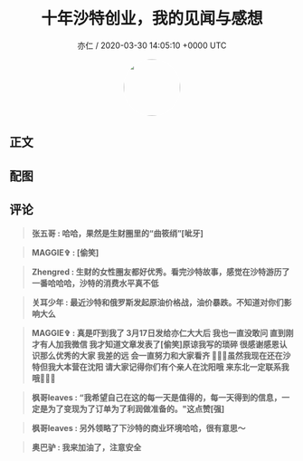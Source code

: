 <h1 align="center">十年沙特创业，我的见闻与感想</h1>
<p align="center">
    <a>亦仁 / 2020-03-30 14:05:10 &#43;0000 UTC</a>
</p>

<div align="center">
    <img src="https://images.zsxq.com/Fn3NQqCN8nuGF86yZPXSbEsl0mb3?e=1590940799&amp;token=kIxbL07-8jAj8w1n4s9zv64FuZZNEATmlU_Vm6zD:pfbNc8W3hS0oYG_hyXXh_rHMHuc=" width="100" height="100" style="border:1px solid;border-radius:50%; color:#ffffff"/>
</div>

## 正文

<div>

</div>

## 配图
<div class="image" align="center">

</div>

## 评论

<div align="left">
<div>

<blockquote >
<span> <strong>张五哥 : 哈哈，果然是生财圈里的“曲筱绡”[呲牙] </strong></span>
</blockquote>

<blockquote >
<span> <strong>MAGGIE✞ : [偷笑] </strong></span>
</blockquote>

<blockquote >
<span> <strong>Zhengred : 生财的女性圈友都好优秀。看完沙特故事，感觉在沙特游历了一番哈哈哈，沙特的消费水平真不低 </strong></span>
</blockquote>

<blockquote >
<span> <strong>关耳少年 : 最近沙特和俄罗斯发起原油价格战，油价暴跌。不知道对你们影响大么 </strong></span>
</blockquote>

<blockquote >
<span> <strong>MAGGIE✞ : 真是吓到我了 3月17日发给亦仁大大后 我也一直没敢问 直到刚才有人加我微信 我才知道文章发表了[偷笑]原谅我写的琐碎 很感谢感恩认识那么优秀的大家 我差的远 会一直努力和大家看齐 🙏🙏🙏虽然我现在还在沙特但我大本营在沈阳 请大家记得你们有个亲人在沈阳哦 来东北一定联系我哦🙏🙏🙏 </strong></span>
</blockquote>

<blockquote >
<span> <strong>枫哥leaves : “我希望自己在这的每一天是值得的，每一天得到的信息，一定是为了变现为了订单为了利润做准备的。&#34;这点赞[强] </strong></span>
</blockquote>

<blockquote >
<span> <strong>枫哥leaves : 另外领略了下沙特的商业环境哈哈，很有意思～ </strong></span>
</blockquote>

<blockquote >
<span> <strong>奥巴驴 : 我来加油了，注意安全 </strong></span>
</blockquote>

</div>
</div>